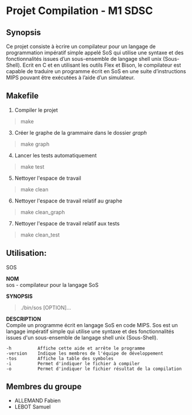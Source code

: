 # Projet Compilation - M1 SDSC

## Synopsis

Ce projet consiste à ́ecrire un compilateur pour un langage de programmation impératif simple appelé SoS qui utilise une syntaxe et des fonctionnalités issues d’un sous-ensemble de langage shell unix (Sous-Shell).
Ecrit en C et en utilisant les outils Flex et Bison, le compilateur est capable de traduire un programme écrit en SoS en une suite d’instructions MIPS pouvant être exécutées à l’aide d’un simulateur.

## Makefile

1. Compiler le projet
> make
3. Créer le graphe de la grammaire dans le dossier *graph*
> make graph
4. Lancer les tests automatiquement
> make test
5. Nettoyer l'espace de travail
> make clean
6. Nettoyer l'espace de travail relatif au graphe
> make clean_graph
7. Nettoyer l'espace de travail relatif aux tests
> make clean_test

## Utilisation:

SOS

**NOM**  
    sos - compilateur pour la langage SoS

**SYNOPSIS**   
>    ./bin/sos [OPTION]...  

**DESCRIPTION**  
    Compile un programme écrit en langage SoS en code MIPS. Sos est un langage impératif simple qui utilise une syntaxe et des fonctionnalités issues d'un sous-ensemble de langage shell unix (Sous-Shell).

    -h          Affiche cette aide et arrête le programme  
    -version    Indique les membres de l'équipe de développement  
    -tos        Affiche la table des symboles  
    -i          Permet d'indiquer le fichier à compiler  
    -o          Permet d'indiquer le fichier résultat de la compilation  

## Membres du groupe

- ALLEMAND Fabien  
- LEBOT Samuel  